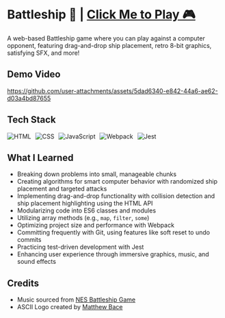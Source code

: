 # Battleship 🚢 | [Click Me to Play 🎮](https://luketucich.github.io/Battleship/) 

A web-based Battleship game where you can play against a computer opponent, featuring drag-and-drop ship placement, retro 8-bit graphics, satisfying SFX, and more!

## Demo Video

https://github.com/user-attachments/assets/5dad6340-e842-44a6-ae62-d03a4bd87655

## Tech Stack

<div style="display: flex; gap: 10px;">
  <img src="https://img.shields.io/badge/HTML-%23E34F26.svg?&style=for-the-badge&logo=html5&logoColor=white" alt="HTML" />
  <img src="https://img.shields.io/badge/CSS-%231572B6.svg?&style=for-the-badge&logo=css3&logoColor=white" alt="CSS" />
  <img src="https://img.shields.io/badge/JavaScript-%23F7DF1E.svg?&style=for-the-badge&logo=javascript&logoColor=black" alt="JavaScript" />
  <img src="https://img.shields.io/badge/Webpack-%238DD6F9.svg?&style=for-the-badge&logo=webpack&logoColor=black" alt="Webpack" />
  <img src="https://img.shields.io/badge/Jest-%23C21325.svg?&style=for-the-badge&logo=jest&logoColor=white" alt="Jest" />
</div>


## What I Learned

- Breaking down problems into small, manageable chunks
- Creating algorithms for smart computer behavior with randomized ship placement and targeted attacks
- Implementing drag-and-drop functionality with collision detection and ship placement highlighting using the HTML API
- Modularizing code into ES6 classes and modules
- Utilizing array methods (e.g., `map`, `filter`, `some`)
- Optimizing project size and performance with Webpack
- Committing frequently with Git, using features like soft reset to undo commits
- Practicing test-driven development with Jest
- Enhancing user experience through immersive graphics, music, and sound effects

## Credits

- Music sourced from [NES Battleship Game](https://www.youtube.com/watch?v=U4Eo_gxja7I)
- ASCII Logo created by [ Matthew Bace](https://ascii.co.uk/art/battleship)
